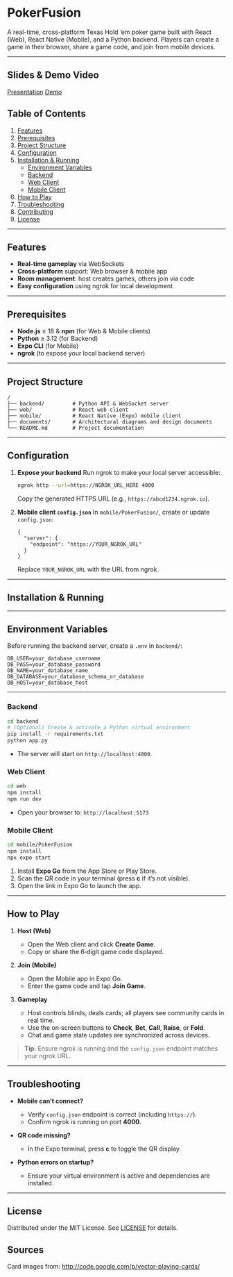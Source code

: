 # PokerFusion

A real-time, cross-platform Texas Hold ’em poker game built with React (Web), React Native (Mobile), and a Python backend. Players can create a game in their browser, share a game code, and join from mobile devices.

---

## Slides & Demo Video
[Presentation](https://docs.google.com/presentation/d/1H2OB212Ti4IVeDLT8XB3Zxbr5VkIMsHdfnEqyphHwq0/edit?usp=sharing)
[Demo](https://drive.google.com/file/d/1broWwQ9l17cqZnariTS3axn53-ElaFem/view?usp=sharing)

## Table of Contents

1. [Features](#-features)
2. [Prerequisites](#-prerequisites)
3. [Project Structure](#-project-structure)
4. [Configuration](#-configuration)
5. [Installation & Running](#-installation--running)
   * [Environment Variables](#-environment-variables)
   * [Backend](#backend)
   * [Web Client](#web-client)
   * [Mobile Client](#mobile-client)
6. [How to Play](#-how-to-play)
7. [Troubleshooting](#-troubleshooting)
8. [Contributing](#-contributing)
9. [License](#-license)

---

## Features

* **Real-time gameplay** via WebSockets
* **Cross-platform** support: Web browser & mobile app
* **Room management**: host creates games, others join via code
* **Easy configuration** using ngrok for local development

---

## Prerequisites

* **Node.js** ≥ 18 & **npm** (for Web & Mobile clients)
* **Python** ≥ 3.12 (for Backend)
* **Expo CLI** (for Mobile)
* **ngrok** (to expose your local backend server)

---

## Project Structure

```
/
├── backend/         # Python API & WebSocket server
├── web/             # React web client
├── mobile/          # React Native (Expo) mobile client
├── documents/       # Architectural diagrams and design documents
└── README.md        # Project documentation
```

---

## Configuration

1. **Expose your backend**
   Run ngrok to make your local server accessible:

   ```bash
   ngrok http --url=https://NGROK_URL_HERE 4000
   ```

   Copy the generated HTTPS URL (e.g., `https://abcd1234.ngrok.io`).

2. **Mobile client `config.json`**
   In `mobile/PokerFusion/`, create or update `config.json`:

   ```jsonc
   {
     "server": {
       "endpoint": "https://YOUR_NGROK_URL"
     }
   }
   ```

   Replace `YOUR_NGROK_URL` with the URL from ngrok.

---

## Installation & Running
---
## Environment Variables

Before running the backend server, create a `.env` in `backend/`:

```env
DB_USER=your_database_username
DB_PASS=your_database_password
DB_NAME=your_database_name
DB_DATABASE=your_database_schema_or_database
DB_HOST=your_database_host
```

---
### Backend

```bash
cd backend
# (Optional) Create & activate a Python virtual environment
pip install -r requirements.txt
python app.py
```

* The server will start on `http://localhost:4000`.

### Web Client

```bash
cd web
npm install
npm run dev
```

* Open your browser to: `http://localhost:5173`

### Mobile Client

```bash
cd mobile/PokerFusion
npm install
npx expo start
```

1. Install **Expo Go** from the App Store or Play Store.
2. Scan the QR code in your terminal (press **c** if it’s not visible).
3. Open the link in Expo Go to launch the app.

---

## How to Play

1. **Host (Web)**

   * Open the Web client and click **Create Game**.
   * Copy or share the 6‑digit game code displayed.

2. **Join (Mobile)**

   * Open the Mobile app in Expo Go.
   * Enter the game code and tap **Join Game**.

3. **Gameplay**

   * Host controls blinds, deals cards; all players see community cards in real time.
   * Use the on‑screen buttons to **Check**, **Bet**, **Call**, **Raise**, or **Fold**.
   * Chat and game state updates are synchronized across devices.

> **Tip:** Ensure ngrok is running and the `config.json` endpoint matches your ngrok URL.

---

## Troubleshooting

* **Mobile can’t connect?**

  * Verify `config.json` endpoint is correct (including `https://`).
  * Confirm ngrok is running on port **4000**.

* **QR code missing?**

  * In the Expo terminal, press **c** to toggle the QR display.

* **Python errors on startup?**

  * Ensure your virtual environment is active and dependencies are installed.

---

## License
Distributed under the MIT License. See [LICENSE](LICENSE) for details.

## Sources
Card images from: http://code.google.com/p/vector-playing-cards/
